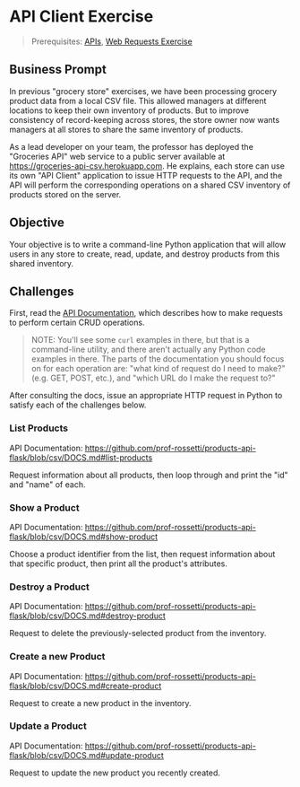 # API Client Exercise

> Prerequisites: [APIs](notes/apis.md), [Web Requests Exercise](/exercises/web-requests.md)

## Business Prompt

In previous "grocery store" exercises, we have been processing grocery product data from a local CSV file. This allowed managers at different locations to keep their own inventory of products. But to improve consistency of record-keeping across stores, the store owner now wants managers at all stores to share the same inventory of products.

As a lead developer on your team, the professor has deployed the "Groceries API" web service to a public server available at https://groceries-api-csv.herokuapp.com. He explains, each store can use its own "API Client" application to issue HTTP requests to the API, and the API will perform the corresponding operations on a shared CSV inventory of products stored on the server.

## Objective

Your objective is to write a command-line Python application that will allow users in any store to create, read, update, and destroy products from this shared inventory.

## Challenges

First, read the [API Documentation](https://github.com/prof-rossetti/products-api-flask/blob/csv/DOCS.md), which describes how to make requests to perform certain CRUD operations.

> NOTE: You'll see some `curl` examples in there, but that is a command-line utility, and there aren't actually any Python code examples in there. The parts of the documentation you should focus on for each operation are: "what kind of request do I need to make?" (e.g. GET, POST, etc.), and "which URL do I make the request to?"

After consulting the docs, issue an appropriate HTTP request in Python to satisfy each of the challenges below.

### List Products

API Documentation: https://github.com/prof-rossetti/products-api-flask/blob/csv/DOCS.md#list-products

Request information about all products, then loop through and print the "id" and "name" of each.

### Show a Product

API Documentation: https://github.com/prof-rossetti/products-api-flask/blob/csv/DOCS.md#show-product

Choose a product identifier from the list, then request information about that specific product, then print all the product's attributes.

### Destroy a Product

API Documentation: https://github.com/prof-rossetti/products-api-flask/blob/csv/DOCS.md#destroy-product

Request to delete the previously-selected product from the inventory.

### Create a new Product

API Documentation: https://github.com/prof-rossetti/products-api-flask/blob/csv/DOCS.md#create-product

Request to create a new product in the inventory.

### Update a Product

API Documentation: https://github.com/prof-rossetti/products-api-flask/blob/csv/DOCS.md#update-product

Request to update the new product you recently created.
